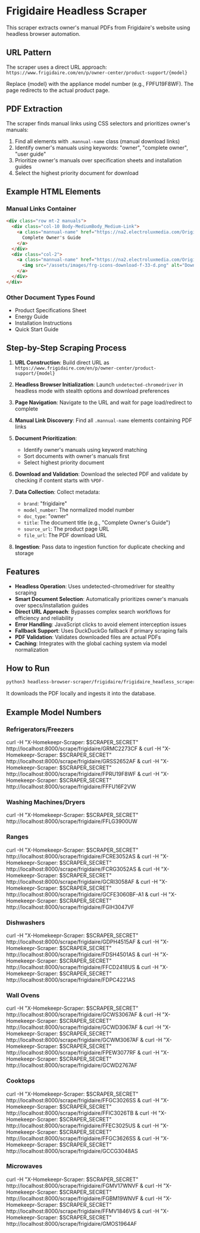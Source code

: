 # Frigidaire Headless Scraper

This scraper extracts owner's manual PDFs from Frigidaire's website using headless browser automation.

## URL Pattern

The scraper uses a direct URL approach:
`https://www.frigidaire.com/en/p/owner-center/product-support/{model}`

Replace {model} with the appliance model number (e.g., FPFU19F8WF). The page redirects to the actual product page.

## PDF Extraction

The scraper finds manual links using CSS selectors and prioritizes owner's manuals:

1. Find all elements with `.mannual-name` class (manual download links)
2. Identify owner's manuals using keywords: "owner", "complete owner", "user guide"
3. Prioritize owner's manuals over specification sheets and installation guides
4. Select the highest priority document for download

## Example HTML Elements

### Manual Links Container
```html
<div class="row mt-2 manuals">
  <div class="col-10 Body-MediumBody_Medium-Link">
    <a class="mannual-name" href="https://na2.electroluxmedia.com/Original/Electrolux/Electrolux%20Assets/Document/Complete%20Owners%20Guide/English/A16366306en.pdf">
      Complete Owner's Guide
    </a>
  </div>
  <div class="col-2">
    <a class="mannual-name" href="https://na2.electroluxmedia.com/Original/Electrolux/Electrolux%20Assets/Document/Complete%20Owners%20Guide/English/A16366306en.pdf">
      <img src="/assets/images/frg-icons-download-f-33-d.png" alt="Download Arrow" loading="lazy">
    </a>
  </div>
</div>
```

### Other Document Types Found
- Product Specifications Sheet
- Energy Guide
- Installation Instructions
- Quick Start Guide

## Step-by-Step Scraping Process

1. **URL Construction**: Build direct URL as `https://www.frigidaire.com/en/p/owner-center/product-support/{model}`

2. **Headless Browser Initialization**: Launch `undetected-chromedriver` in headless mode with stealth options and download preferences

3. **Page Navigation**: Navigate to the URL and wait for page load/redirect to complete

4. **Manual Link Discovery**: Find all `.mannual-name` elements containing PDF links

5. **Document Prioritization**:
   - Identify owner's manuals using keyword matching
   - Sort documents with owner's manuals first
   - Select highest priority document

6. **Download and Validation**: Download the selected PDF and validate by checking if content starts with `%PDF-`

7. **Data Collection**: Collect metadata:
   * `brand`: "frigidaire"
   * `model_number`: The normalized model number
   * `doc_type`: "owner"
   * `title`: The document title (e.g., "Complete Owner's Guide")
   * `source_url`: The product page URL
   * `file_url`: The PDF download URL

8. **Ingestion**: Pass data to ingestion function for duplicate checking and storage

## Features

- **Headless Operation**: Uses undetected-chromedriver for stealthy scraping
- **Smart Document Selection**: Automatically prioritizes owner's manuals over specs/installation guides
- **Direct URL Approach**: Bypasses complex search workflows for efficiency and reliability
- **Error Handling**: JavaScript clicks to avoid element interception issues
- **Fallback Support**: Uses DuckDuckGo fallback if primary scraping fails
- **PDF Validation**: Validates downloaded files are actual PDFs
- **Caching**: Integrates with the global caching system via model normalization

## How to Run

```bash
python3 headless-browser-scraper/frigidaire/frigidaire_headless_scraper.py FPFU19F8WF
```

It downloads the PDF locally and ingests it into the database.

## Example Model Numbers

### Refrigerators/Freezers
curl -H "X-Homekeepr-Scraper: $SCRAPER_SECRET" http://localhost:8000/scrape/frigidaire/GRMC2273CF &
curl -H "X-Homekeepr-Scraper: $SCRAPER_SECRET" http://localhost:8000/scrape/frigidaire/GRSS2652AF &
curl -H "X-Homekeepr-Scraper: $SCRAPER_SECRET" http://localhost:8000/scrape/frigidaire/FPRU19F8WF &
curl -H "X-Homekeepr-Scraper: $SCRAPER_SECRET" http://localhost:8000/scrape/frigidaire/FFFU16F2VW

### Washing Machines/Dryers
curl -H "X-Homekeepr-Scraper: $SCRAPER_SECRET" http://localhost:8000/scrape/frigidaire/FFLG3900UW

### Ranges
curl -H "X-Homekeepr-Scraper: $SCRAPER_SECRET" http://localhost:8000/scrape/frigidaire/FCRE3052AS &
curl -H "X-Homekeepr-Scraper: $SCRAPER_SECRET" http://localhost:8000/scrape/frigidaire/FCRG3052AS &
curl -H "X-Homekeepr-Scraper: $SCRAPER_SECRET" http://localhost:8000/scrape/frigidaire/GCRI3058AF &
curl -H "X-Homekeepr-Scraper: $SCRAPER_SECRET" http://localhost:8000/scrape/frigidaire/GCFE3060BF-A1 &
curl -H "X-Homekeepr-Scraper: $SCRAPER_SECRET" http://localhost:8000/scrape/frigidaire/FGIH3047VF

### Dishwashers
curl -H "X-Homekeepr-Scraper: $SCRAPER_SECRET" http://localhost:8000/scrape/frigidaire/GDPH4515AF &
curl -H "X-Homekeepr-Scraper: $SCRAPER_SECRET" http://localhost:8000/scrape/frigidaire/FDSH4501AS &
curl -H "X-Homekeepr-Scraper: $SCRAPER_SECRET" http://localhost:8000/scrape/frigidaire/FFCD2418US &
curl -H "X-Homekeepr-Scraper: $SCRAPER_SECRET" http://localhost:8000/scrape/frigidaire/FDPC4221AS

### Wall Ovens
curl -H "X-Homekeepr-Scraper: $SCRAPER_SECRET" http://localhost:8000/scrape/frigidaire/GCWS3067AF &
curl -H "X-Homekeepr-Scraper: $SCRAPER_SECRET" http://localhost:8000/scrape/frigidaire/GCWD3067AF &
curl -H "X-Homekeepr-Scraper: $SCRAPER_SECRET" http://localhost:8000/scrape/frigidaire/GCWM3067AF &
curl -H "X-Homekeepr-Scraper: $SCRAPER_SECRET" http://localhost:8000/scrape/frigidaire/FPEW3077RF &
curl -H "X-Homekeepr-Scraper: $SCRAPER_SECRET" http://localhost:8000/scrape/frigidaire/GCWD2767AF

### Cooktops
curl -H "X-Homekeepr-Scraper: $SCRAPER_SECRET" http://localhost:8000/scrape/frigidaire/FFGC3026SS &
curl -H "X-Homekeepr-Scraper: $SCRAPER_SECRET" http://localhost:8000/scrape/frigidaire/FFIC3026TB &
curl -H "X-Homekeepr-Scraper: $SCRAPER_SECRET" http://localhost:8000/scrape/frigidaire/FFEC3025US &
curl -H "X-Homekeepr-Scraper: $SCRAPER_SECRET" http://localhost:8000/scrape/frigidaire/FFGC3626SS &
curl -H "X-Homekeepr-Scraper: $SCRAPER_SECRET" http://localhost:8000/scrape/frigidaire/GCCG3048AS

### Microwaves
curl -H "X-Homekeepr-Scraper: $SCRAPER_SECRET" http://localhost:8000/scrape/frigidaire/FGMV17WNVF &
curl -H "X-Homekeepr-Scraper: $SCRAPER_SECRET" http://localhost:8000/scrape/frigidaire/FGBM19WNVF &
curl -H "X-Homekeepr-Scraper: $SCRAPER_SECRET" http://localhost:8000/scrape/frigidaire/FFMV1846VS &
curl -H "X-Homekeepr-Scraper: $SCRAPER_SECRET" http://localhost:8000/scrape/frigidaire/GMOS1964AF
